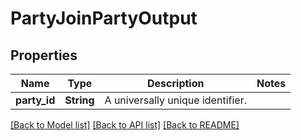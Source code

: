 # PartyJoinPartyOutput

## Properties

Name | Type | Description | Notes
------------ | ------------- | ------------- | -------------
**party_id** | **String** | A universally unique identifier. | 

[[Back to Model list]](../README.md#documentation-for-models) [[Back to API list]](../README.md#documentation-for-api-endpoints) [[Back to README]](../README.md)


